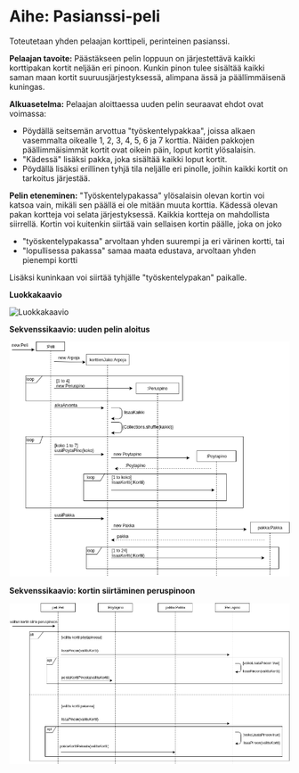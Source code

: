# Aihe: Pasianssi-peli

Toteutetaan yhden pelaajan korttipeli, perinteinen pasianssi. 

**Pelaajan tavoite:** Päästäkseen pelin loppuun on järjestettävä kaikki korttipakan kortit neljään eri pinoon. Kunkin pinon tulee sisältää kaikki saman maan kortit suuruusjärjestyksessä, alimpana ässä ja päällimmäisenä kuningas. 

**Alkuasetelma:** Pelaajan aloittaessa uuden pelin seuraavat ehdot ovat voimassa:
- Pöydällä seitsemän arvottua "työskentelypakkaa", joissa alkaen vasemmalta oikealle 1, 2, 3, 4, 5, 6 ja 7 korttia. Näiden pakkojen päällimmäisimmät kortit ovat oikein päin, loput kortit ylösalaisin.
- "Kädessä" lisäksi pakka, joka sisältää kaikki loput kortit.
- Pöydällä lisäksi erillinen tyhjä tila neljälle eri pinolle, joihin kaikki kortit on tarkoitus järjestää. 

**Pelin eteneminen:** "Työskentelypakassa" ylösalaisin olevan kortin voi katsoa vain, mikäli sen päällä ei ole mitään muuta korttia. Kädessä olevan pakan kortteja voi selata järjestyksessä. Kaikkia kortteja on mahdollista siirrellä. Kortin voi kuitenkin siirtää vain sellaisen kortin päälle, joka on joko
- "työskentelypakassa" arvoltaan yhden suurempi ja eri värinen kortti, tai
- "lopullisessa pakassa" samaa maata edustava, arvoltaan yhden pienempi kortti

Lisäksi kuninkaan voi siirtää tyhjälle "työskentelypakan" paikalle.

**Luokkakaavio**

![Luokkakaavio](luokkakaavio.png)

**Sekvenssikaavio: uuden pelin aloitus**

![Sekvenssikaavio: uuden pelin aloittaminen](uusiPeliSkaavio.png "Sekvenssikaavio - uuden pelin aloitus")

**Sekvenssikaavio: kortin siirtäminen peruspinoon**

![Sekvenssikaavio: kortin siirtäminen peruspinoon](kortinSiirtoSkaavio.png "Sekvenssikaavio - kortin siirtäminen peruspinoon")


